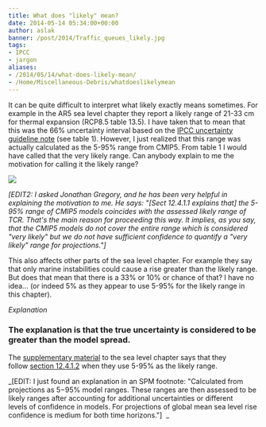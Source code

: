 ```yaml
---
title: What does "likely" mean?
date: 2014-05-14 05:34:00+00:00
author: aslak
banner: /post/2014/Traffic_queues_likely.jpg
tags:
- IPCC
- jargon
aliases:
- /2014/05/14/what-does-likely-mean/
- /Home/Miscellaneous-Debris/whatdoeslikelymean
---
```


It can be quite difficult to interpret what likely exactly means sometimes. For example in the AR5 sea level chapter they report a likely range of 21-33 cm for thermal expansion (RCP8.5 table 13.5). I have taken that to mean that this was the 66% uncertainty interval based on the [IPCC uncertainty guideline note](http://www.ipcc.ch/pdf/supporting-material/uncertainty-guidance-note.pdf) (see table 1). However, I just realized that this range was actually calculated as the 5-95% range from CMIP5. From table 1 I would have called that the very likely range. Can anybody explain to me the motivation for calling it the likely range?

<!--more-->
![](/post/2014/likelihoodscale.png)

_[EDIT2: I asked Jonathan Gregory, and he has been very helpful in explaining the motivation to me. He says: "[Sect 12.4.1.1 explains that] the 5-95% range of CMIP5 models coincides with the assessed likely range of TCR. That's the main reason for proceeding this way. It implies, as you say, that the CMIP5 models do not cover the entire range which is considered "very likely" but we do not have sufficient confidence to quantify a "very likely" range for projections."]_

This also affects other parts of the sea level chapter. For example they say that only marine instabilities could cause a rise greater than the likely range. But does that mean that there is a 33% or 10% or chance of that? I have no idea... (or indeed 5% as they appear to use 5-95% for the likely range in this chapter).


_Explanation_

### The explanation is that the true uncertainty is considered to be greater than the model spread.

The [supplementary material](http://www.climatechange2013.org/images/report/WG1AR5_Ch13SM_FINAL.pdf) to the sea level chapter says that they follow [section 12.4.1.2](http://www.climatechange2013.org/images/report/WG1AR5_Chapter12_FINAL.pdf) when they use 5-95% as the likely range.

_[EDIT: I just found an explanation in an SPM footnote: "Calculated from projections as 5−95% model ranges. These ranges are then assessed to be likely ranges after accounting for additional uncertainties or different levels of confidence in models. For projections of global mean sea level rise confidence is medium for both time horizons."]  _